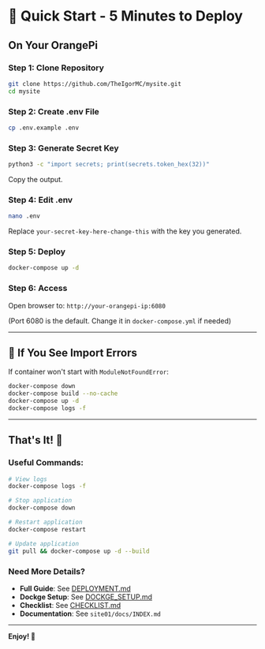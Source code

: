 # 🚀 Quick Start - 5 Minutes to Deploy

## On Your OrangePi

### Step 1: Clone Repository
```bash
git clone https://github.com/TheIgorMC/mysite.git
cd mysite
```

### Step 2: Create .env File
```bash
cp .env.example .env
```

### Step 3: Generate Secret Key
```bash
python3 -c "import secrets; print(secrets.token_hex(32))"
```
Copy the output.

### Step 4: Edit .env
```bash
nano .env
```
Replace `your-secret-key-here-change-this` with the key you generated.

### Step 5: Deploy
```bash
docker-compose up -d
```

### Step 6: Access
Open browser to: `http://your-orangepi-ip:6080`

(Port 6080 is the default. Change it in `docker-compose.yml` if needed)

---

## 🔧 If You See Import Errors

If container won't start with `ModuleNotFoundError`:

```bash
docker-compose down
docker-compose build --no-cache
docker-compose up -d
docker-compose logs -f
```

---

## That's It! 🎉

### Useful Commands:

```bash
# View logs
docker-compose logs -f

# Stop application
docker-compose down

# Restart application
docker-compose restart

# Update application
git pull && docker-compose up -d --build
```

### Need More Details?

- **Full Guide**: See [DEPLOYMENT.md](DEPLOYMENT.md)
- **Dockge Setup**: See [DOCKGE_SETUP.md](DOCKGE_SETUP.md)
- **Checklist**: See [CHECKLIST.md](CHECKLIST.md)
- **Documentation**: See `site01/docs/INDEX.md`

---

**Enjoy! 🎯**
